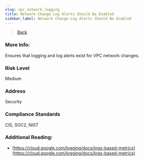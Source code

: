 ```yaml
---
slug: vpc_network_logging
title: Network Change Log Alerts Should Be Enabled
sidebar_label: Network Change Log Alerts Should Be Enabled
---
```

> [Back](../../gcploggingmonitoring)

### More Info:
Ensures that logging and log alerts exist for VPC network changes.

### Risk Level
Medium

### Address
Security

### Compliance Standards
CIS, SOC2, NIST

### Additional Reading:
- [https://cloud.google.com/logging/docs/logs-based-metrics](https://cloud.google.com/logging/docs/logs-based-metrics) 
